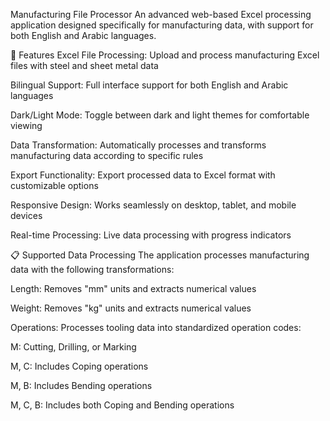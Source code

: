Manufacturing File Processor
An advanced web-based Excel processing application designed specifically for manufacturing data, with support for both English and Arabic languages.

🌟 Features
Excel File Processing: Upload and process manufacturing Excel files with steel and sheet metal data

Bilingual Support: Full interface support for both English and Arabic languages

Dark/Light Mode: Toggle between dark and light themes for comfortable viewing

Data Transformation: Automatically processes and transforms manufacturing data according to specific rules

Export Functionality: Export processed data to Excel format with customizable options

Responsive Design: Works seamlessly on desktop, tablet, and mobile devices

Real-time Processing: Live data processing with progress indicators

📋 Supported Data Processing
The application processes manufacturing data with the following transformations:

Length: Removes "mm" units and extracts numerical values

Weight: Removes "kg" units and extracts numerical values

Operations: Processes tooling data into standardized operation codes:

M: Cutting, Drilling, or Marking

M, C: Includes Coping operations

M, B: Includes Bending operations

M, C, B: Includes both Coping and Bending operations
